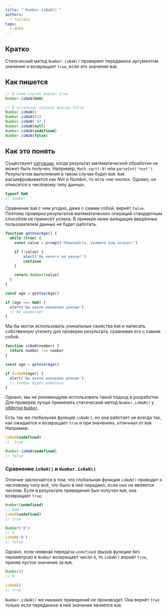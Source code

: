 ```yaml
---
title: "`Number.isNaN()`"
authors:
  - ruslauz
tags:
  - doka
---
```


## Кратко

Статический метод `Number.isNaN()` проверяет переданное аргументом значение и возвращает `true`, если это значение `NaN`.

## Как пишется

```js
// В этом случае вернет true
Number.isNaN(NaN)

// В остальных случаях всегда false
Number.isNaN()
Number.isNaN(42)
Number.isNaN('42')
Number.isNaN(null)
Number.isNaN(undefined)
Number.isNaN(false)
```

## Как это понять

Существуют [ситуации](/js/number/#specialnye-znacheniya), когда результат математической обработки не может быть получен. Например, `Math.sqrt(-9)` или `parseInt('text')`. Результатом выполнения в таком случае будет `NaN`. `NaN` расшифровывается как _Not a Number_, то есть «не число». Однако, он относится к числовому типу данных.

```js
typeof NaN
// number
```

Сравнение `NaN` с чем угодно, даже с самим собой, вернёт `false`. Поэтому проверка результатов математических операций стандартным способом не принесёт успеха. В примере ниже валидация введённых пользователем данных не будет работать.

```js
function getUserAge() {
  while (true) {
    const value = prompt('Пожалуйста, укажите ваш возраст')

    if (!value) {
        alert('Вы ничего не ввели!')
        continue
    }

    return Number(value)
  }
}

const age = getUserAge()

if (age === NaN) {
  alert('Вы ввели неверные данные')
  // Не сработает
}
```

Мы бы могли использовать уникальные свойства `NaN` и написать собственную утилиту для проверки результата, сравнивая его с самим собой.

```js
function isNaN(number) {
  return number !== number
}

const age = getUserAge()

if (isNaN(age)) {
  alert('Вы ввели неверные данные')
  // Теперь будет работать
}
```

Однако, мы не рекомендуем использовать такой подход в разработке. Для проверки лучше применять статический метод `Number.isNaN()` у [обёртки `Number`](/js/number-wrapper).

Есть так же глобальная функция `isNaN()`, но она работает не всегда так, как ожидается и возвращает `true` и при значениях, отличных от `NaN`. Например:

```js
isNaN(undefined)
//  true

Number.isNaN(undefined)
// false
```

### Сравнение `isNaN()` и `Number.isNaN()`

Отличие заключается в том, что глобальная функция `isNaN()` приводит к числовому типу всё, что было в неё передано, если оно не является числом. Если в результате приведения был получен `NaN`, она возвращает `true`:

```js
Number(undefined)
// NaN
isNaN(undefined)
// true

Number('0')
// 0
isNaN('0')
// false
```

Однако, если неявная передача `undefined` (вызов функции без параметров) в `Number` возвращает число `0`, то `isNaN()` вернёт `true`, приняв пустое значение за `NaN`.

```js
Number()
// 0

isNaN()
// true
```

`Number.isNaN()` же никаких приведений не производит. Она вернёт `true` только если переданное в неё значение является `NaN`.
